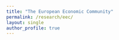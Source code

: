 ```yaml
---
title: "The European Economic Community"
permalink: /research/eec/
layout: single
author_profile: true
---
```

